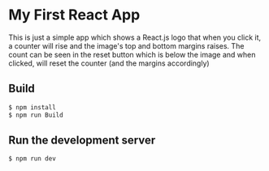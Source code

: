 # My First React App

This is just a simple app which shows a React.js logo that when you click it, a counter will rise and the image's top and bottom margins raises.
The count can be seen in the reset button which is below the image and when clicked, will reset the counter (and the margins accordingly)

## Build

```bash
$ npm install
$ npm run Build
```

## Run the development server

```bash
$ npm run dev
```
